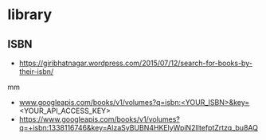 # library

## ISBN

* https://giribhatnagar.wordpress.com/2015/07/12/search-for-books-by-their-isbn/

mm

* www.googleapis.com/books/v1/volumes?q=isbn:<YOUR_ISBN>&key=<YOUR_API_ACCESS_KEY>
* https://www.googleapis.com/books/v1/volumes?q=+isbn:1338116746&key=AIzaSyBUBN4HKElyWpiN2lItefptZrtzq_bu8AQ

